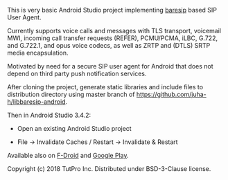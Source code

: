 This is very basic Android Studio project implementing <a href="https://github.com/alfredh/baresip">baresip</a> based SIP User Agent.

Currently supports voice calls and messages with TLS transport, voicemail MWI, incoming call transfer requests (REFER), PCMU/PCMA, iLBC, G.722, and G.722.1, and opus voice codecs, as well as ZRTP and (DTLS) SRTP media encapsulation.

Motivated by need for a secure SIP user agent for Android that does not depend on third party push notification services.

After cloning the project, generate static libraries and include files to distribution directory using master branch of https://github.com/juha-h/libbaresip-android.

Then in Android Studio 3.4.2:

- Open an existing Android Studio project

- File -> Invalidate Caches / Restart -> Invalidate & Restart

Available also on <a href="https://f-droid.org/app/com.tutpro.baresip">F-Droid</a> and <a href="https://play.google.com/store/apps/details?id=com.tutpro.baresip&hl=en_US">Google Play</a>.

Copyright (c) 2018 TutPro Inc. Distributed under BSD-3-Clause license.
